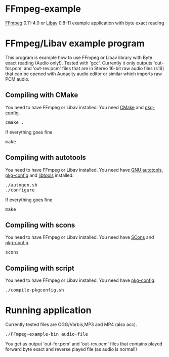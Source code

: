 FFmpeg-example
==============

[FFmpeg](http://ffmpeg.org/) 0.11-4.0 or [Libav](http://libav.org/) 0.8-11 example application with byte exact reading 

FFmpeg/Libav example program
============================

This program is example how to use FFmpeg or Libav library with Byte exact reading (Audio only!). Tested with 'gcc'.
Currently it only outputs 'out-for.pcm' and 'out-rev.pcm' files that are in Stereo 16-bit raw audio files (s16) that
can be opened with Audacity audio editor or similar which imports raw PCM audio.

Compiling with CMake
-------------------
You need to have FFmpeg or Libav installed. You need [CMake](http://cmake.org/) and [pkg-config](http://www.freedesktop.org/wiki/Software/pkg-config/).
<pre>
cmake .
</pre>
If everything goes fine
<pre>
make
</pre>

Compiling with autotools
------------------------
You need to have FFmpeg or Libav installed. You need have [GNU autotools](http://www.gnu.org/savannah-checkouts/gnu/automake/manual/html_node/Autotools-Introduction.html), [pkg-config](http://www.freedesktop.org/wiki/Software/pkg-config/) and [libtools](http://www.gnu.org/software/libtool/) 
installed.
<pre>
./autogen.sh
./configure
</pre>
If everything goes fine
<pre>
make
</pre>

Compiling with scons
--------------------
You need to have FFmpeg or Libav installed. You need have [SCons](http://www.scons.org/) and [pkg-config](http://www.freedesktop.org/wiki/Software/pkg-config/).
<pre>
scons
</pre>

Compiling with script
---------------------
You need to have FFmpeg or Libav installed. You need have [pkg-config](http://www.freedesktop.org/wiki/Software/pkg-config/).
<pre>
./compile-pkgconfig.sh
</pre>

Running application
===================
Currently tested files are OGG/Vorbis,MP3 and MP4 (also acc).

<pre>
./FFmpeg-example-bin audio-file
</pre>

You get as output 'out-for.pcm' and 'out-rev.pcm' files that contains played forward byte exact and
reverse played file (as audio is normal!)
